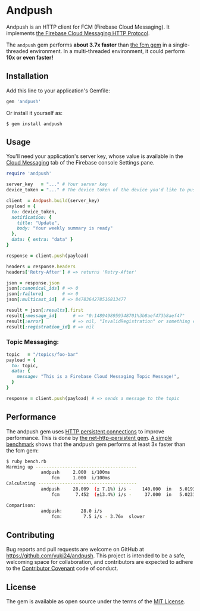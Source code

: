 # Andpush

Andpush is an HTTP client for FCM (Firebase Cloud Messaging). It implements [the Firebase Cloud Messaging HTTP Protocol](https://firebase.google.com/docs/cloud-messaging/http-server-ref).

The `andpush` gem performs **about 3.7x faster** than [the fcm gem](https://github.com/spacialdb/fcm) in a single-threaded environment. In a multi-threaded environment, it could perform **10x or even faster!**

## Installation

Add this line to your application's Gemfile:

```ruby
gem 'andpush'
```

Or install it yourself as:

    $ gem install andpush

## Usage

You'll need your application's server key, whose value is available in the [Cloud Messaging](https://console.firebase.google.com/project/_/settings/cloudmessaging) tab of the Firebase console Settings pane.

```ruby
require 'andpush'

server_key   = "..." # Your server key
device_token = "..." # The device token of the device you'd like to push a message to

client  = Andpush.build(server_key)
payload = {
  to: device_token,
  notification: {
    title: "Update",
    body: "Your weekly summary is ready"
  },
  data: { extra: "data" }
}

response = client.push(payload)

headers = response.headers
headers['Retry-After'] # => returns 'Retry-After'

json = response.json
json[:canonical_ids] # => 0
json[:failure]       # => 0
json[:multicast_id]  # => 8478364278516813477

result = json[:results].first
result[:message_id]      # => "0:1489498959348701%3b8aef473b8aef47"
result[:error]           # => nil, "InvalidRegistration" or something else
result[:registration_id] # => nil
```

### Topic Messaging:

```ruby
topic   = "/topics/foo-bar"
payload = {
  to: topic,
  data: {
    message: "This is a Firebase Cloud Messaging Topic Message!",
  }
}

response = client.push(payload) # => sends a message to the topic
```

## Performance

The andpush gem uses [HTTP persistent connections](https://en.wikipedia.org/wiki/HTTP_persistent_connection) to improve performance. This is done by [the net-http-persistent gem](https://github.com/drbrain/net-http-persistent). [A simple benchmark](https://gist.github.com/yuki24/e0db97e887b8b6eb1932c41b4cea4a99) shows that the andpush gem performs at least 3x faster than the fcm gem:

```sh
$ ruby bench.rb
Warming up --------------------------------------
             andpush     2.000  i/100ms
                 fcm     1.000  i/100ms
Calculating -------------------------------------
             andpush     28.009  (± 7.1%) i/s -    140.000  in   5.019399s
                 fcm      7.452  (±13.4%) i/s -     37.000  in   5.023139s

Comparison:
             andpush:       28.0 i/s
                 fcm:        7.5 i/s - 3.76x  slower
```

## Contributing

Bug reports and pull requests are welcome on GitHub at https://github.com/yuki24/andpush. This project is intended to be a safe, welcoming space for collaboration, and contributors are expected to adhere to the [Contributor Covenant](http://contributor-covenant.org) code of conduct.

## License

The gem is available as open source under the terms of the [MIT License](http://opensource.org/licenses/MIT).
